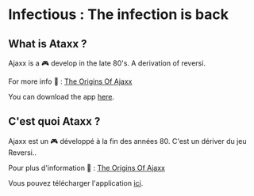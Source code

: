 

# Infectious : The infection is back

## What is Ataxx ?

Ajaxx is a  :video_game:  develop in the late 80's. A derivation of reversi. 

For more info :newspaper: : [The Origins Of Ajaxx](http://www.pressibus.org/ataxx/gen/gborigines.html) 

You can download the app [here](https://play.google.com/store/apps/details?id=com.m224.infectious).

## C'est quoi Ataxx ?

Ajaxx est un :video_game: développé à la fin des années 80. C'est un dériver du jeu Reversi..

Pour plus d'information :newspaper: : [The Origins Of Ajaxx](http://www.pressibus.org/ataxx/gen/gborigines.html) 

Vous pouvez télécharger l'application [ici](https://play.google.com/store/apps/details?id=com.m224.infectious).
